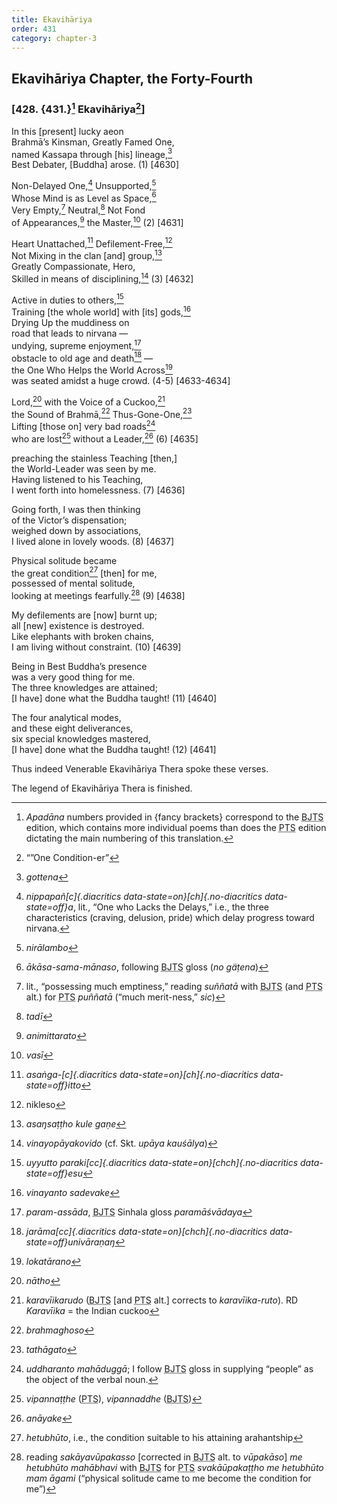 ```yaml
---
title: Ekavihāriya
order: 431
category: chapter-3
---
```


## Ekavihāriya Chapter, the Forty-Fourth

### \[428. {431.}[^1] Ekavihāriya[^2]\]

In this \[present\] lucky aeon  
Brahmā’s Kinsman, Greatly Famed One,  
named Kassapa through \[his\] lineage,[^3]  
Best Debater, \[Buddha\] arose. (1) \[4630\]

Non-Delayed One,[^4] Unsupported,[^5]  
Whose Mind is as Level as Space,[^6]  
Very Empty,[^7] Neutral,[^8] Not Fond  
of Appearances,[^9] the Master,[^10] (2) \[4631\]

Heart Unattached,[^11] Defilement-Free,[^12]  
Not Mixing in the clan \[and\] group,[^13]  
Greatly Compassionate, Hero,  
Skilled in means of disciplining,[^14] (3) \[4632\]

Active in duties to others,[^15]  
Training \[the whole world\] with \[its\] gods,[^16]  
Drying Up the muddiness on  
road that leads to nirvana —  
undying, supreme enjoyment,[^17]  
obstacle to old age and death[^18] —  
the One Who Helps the World Across[^19]  
was seated amidst a huge crowd. (4-5) \[4633-4634\]

Lord,[^20] with the Voice of a Cuckoo,[^21]  
the Sound of Brahmā,[^22] Thus-Gone-One,[^23]  
Lifting \[those on\] very bad roads[^24]  
who are lost[^25] without a Leader,[^26] (6) \[4635\]

preaching the stainless Teaching \[then,\]  
the World-Leader was seen by me.  
Having listened to his Teaching,  
I went forth into homelessness. (7) \[4636\]

Going forth, I was then thinking  
of the Victor’s dispensation;  
weighed down by associations,  
I lived alone in lovely woods. (8) \[4637\]

Physical solitude became  
the great condition[^27] \[then\] for me,  
possessed of mental solitude,  
looking at meetings fearfully.[^28] (9) \[4638\]

My defilements are \[now\] burnt up;  
all \[new\] existence is destroyed.  
Like elephants with broken chains,  
I am living without constraint. (10) \[4639\]

Being in Best Buddha’s presence  
was a very good thing for me.  
The three knowledges are attained;  
\[I have\] done what the Buddha taught! (11) \[4640\]

The four analytical modes,  
and these eight deliverances,  
six special knowledges mastered,  
\[I have\] done what the Buddha taught! (12) \[4641\]

Thus indeed Venerable Ekavihāriya Thera spoke these verses.

The legend of Ekavihāriya Thera is finished.

[^1]: *Apadāna* numbers provided in {fancy brackets} correspond to the <abbr title="Buddha Jayanthi Tripitaka Series">BJTS</abbr> edition, which contains more individual poems than does the <abbr title="Pali Text Society">PTS</abbr> edition dictating the main numbering of this translation.

[^2]: “”One Condition-er”

[^3]: *gottena*

[^4]: *nippapañ[c]{.diacritics data-state=on}[ch]{.no-diacritics data-state=off}a*, lit., “One who Lacks the Delays,” i.e., the three characteristics (craving, delusion, pride) which delay progress toward nirvana.

[^5]: *nirālambo*

[^6]: *ākāsa-sama-mānaso*, following <abbr title="Buddha Jayanthi Tripitaka Series">BJTS</abbr> gloss (*no gäṭena*)

[^7]: lit., “possessing much emptiness,” reading *suññatā* with <abbr title="Buddha Jayanthi Tripitaka Series">BJTS</abbr> (and <abbr title="Pali Text Society">PTS</abbr> alt.) for <abbr title="Pali Text Society">PTS</abbr> *puññatā* (“much merit-ness,” *sic*)

[^8]: *tadī*

[^9]: *animittarato*

[^10]: *vasī*

[^11]: *asaṅga-[c]{.diacritics data-state=on}[ch]{.no-diacritics data-state=off}itto*

[^12]: nikleso

[^13]: *asaŋsaṭṭho kule gaṇe*

[^14]: *vinayopāyakovido* (cf. Skt. *upāya kauśālya*)

[^15]: *uyyutto paraki[cc]{.diacritics data-state=on}[chch]{.no-diacritics data-state=off}esu*

[^16]: *vinayanto sadevake*

[^17]: *param-assāda*, <abbr title="Buddha Jayanthi Tripitaka Series">BJTS</abbr> Sinhala gloss *paramāśvādaya*

[^18]: *jarāma[cc]{.diacritics data-state=on}[chch]{.no-diacritics data-state=off}univāraṇaŋ*

[^19]: *lokatārano*

[^20]: *nātho*

[^21]: *karavīikarudo* (<abbr title="Buddha Jayanthi Tripitaka Series">BJTS</abbr> \[and <abbr title="Pali Text Society">PTS</abbr> alt.\] corrects to *karavīika-ruto*). RD *Karavīika* = the Indian cuckoo

[^22]: *brahmaghoso*

[^23]: *tathāgato*

[^24]: *uddharanto mahāduggā*; I follow <abbr title="Buddha Jayanthi Tripitaka Series">BJTS</abbr> gloss in supplying “people” as the object of the verbal noun.

[^25]: *vipannaṭṭhe* (<abbr title="Pali Text Society">PTS</abbr>), *vipannaddhe* (<abbr title="Buddha Jayanthi Tripitaka Series">BJTS</abbr>)

[^26]: *anāyake*

[^27]: *hetubhūto*, i.e., the condition suitable to his attaining arahantship

[^28]: reading *sakāyavūpakasso* \[corrected in <abbr title="Buddha Jayanthi Tripitaka Series">BJTS</abbr> alt. to *vūpakāso*\] *me hetubhūto mahābhavi* with <abbr title="Buddha Jayanthi Tripitaka Series">BJTS</abbr> for <abbr title="Pali Text Society">PTS</abbr> *svakāūpakaṭṭho me hetubhūto mam āgami* (“physical solitude came to me become the condition for me”)
